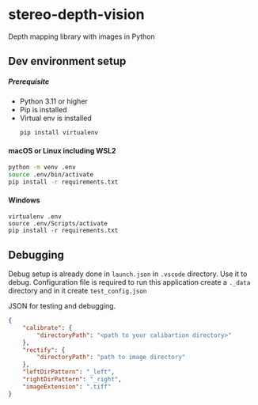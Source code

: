 # stereo-depth-vision
Depth mapping library with images in Python

## Dev environment setup

##### Prerequisite

- Python 3.11 or higher
- Pip is installed
- Virtual env is installed
    ```bash
    pip install virtualenv
    ``````

#### macOS or Linux including WSL2
```bash
python -m venv .env
source .env/bin/activate
pip install -r requirements.txt
```

#### Windows
```dos
virtualenv .env
source .env/Scripts/activate
pip install -r requirements.txt
```

## Debugging
Debug setup is already done in `launch.json` in `.vscode` directory. Use it to debug.
Configuration file is required to run this application create a `._data` directory and in it create `test_config.json`

JSON for testing and debugging.
```json
{
    "calibrate": {
        "directoryPath": "<path to your calibartion directory>"
    },
    "rectify": {
        "directoryPath": "path to image directory"
    },
    "leftDirPattern": "_left",
    "rightDirPattern": "_right",
    "imageExtension": ".tiff"
}
```